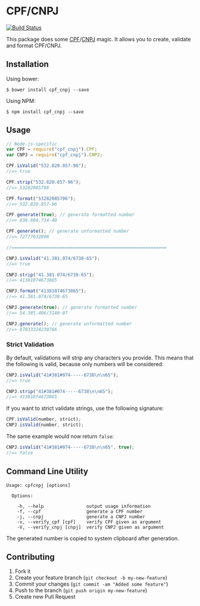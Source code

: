 # CPF/CNPJ

[![Build Status](https://travis-ci.org/fnando/cpf_cnpj.js.svg?branch=master)](https://travis-ci.org/fnando/cpf_cnpj.js)

This package does some [CPF](http://en.wikipedia.org/wiki/Cadastro_de_Pessoas_F%C3%ADsicas)/[CNPJ](http://en.wikipedia.org/wiki/CNPJ) magic. It allows you to create, validate and format CPF/CNPJ.

## Installation

Using bower:

    $ bower install cpf_cnpj --save

Using NPM:

    $ npm install cpf_cnpj --save

## Usage

```js
// Node.js-specific
var CPF = require("cpf_cnpj").CPF;
var CNPJ = require("cpf_cnpj").CNPJ;

CPF.isValid("532.820.857-96");
//=> true

CPF.strip("532.820.857-96");
//=> 53282085796

CPF.format("53282085796");
//=> 532.820.857-96

CPF.generate(true); // generate formatted number
//=> 838.684.734-40

CPF.generate(); // generate unformatted number
//=> 72777632898

//==========================================================

CNPJ.isValid("41.381.074/6738-65");
//=> true

CNPJ.strip("41.381.074/6738-65");
//=> 41381074673865

CNPJ.format("41381074673865");
//=> 41.381.074/6738-65

CNPJ.generate(true); // generate formatted number
//=> 54.385.406/3140-07

CNPJ.generate(); // generate unformatted number
//=> 07033324230766
```

### Strict Validation

By default, validations will strip any characters you provide. This means that the following is valid, because only numbers will be considered:

```js
CNPJ.isValid("41#381#074-----6738\n\n65");
//=> true

CNPJ.strip("41#381#074-----6738\n\n65");
//=> 41381074673865
```

If you want to strict validate strings, use the following signature:

```js
CPF.isValid(number, strict);
CNPJ.isValid(number, strict);
```

The same example would now return `false`:

```js
CNPJ.isValid("41#381#074-----6738\n\n65", true);
//=> false
```

## Command Line Utility

```
Usage: cpfcnpj [options]

  Options:

    -h, --help                output usage information
    -f, --cpf                 generate a CPF number
    -j, --cnpj                generate a CNPJ number
    -v, --verify_cpf [cpf]    verify CPF given as argument
    -V, --verify_cnpj [cnpj]  verify CNPJ given as argument
```
The generated number is copied to system clipboard after generation.

## Contributing

1. Fork it
2. Create your feature branch (`git checkout -b my-new-feature`)
3. Commit your changes (`git commit -am "Added some feature"`)
4. Push to the branch (`git push origin my-new-feature`)
5. Create new Pull Request
